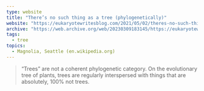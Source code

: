 ```yaml
---
type: website
title: "There’s no such thing as a tree (phylogenetically)"
website: "https://eukaryotewritesblog.com/2021/05/02/theres-no-such-thing-as-a-tree/"
archive: "https://web.archive.org/web/20230309183145/https://eukaryotewritesblog.com/2021/05/02/theres-no-such-thing-as-a-tree/"
tags:
  - tree
topics:
  - Magnolia, Seattle (en.wikipedia.org)
---
```

> “Trees” are not a coherent phylogenetic category. On the evolutionary tree of plants, trees are regularly interspersed with things that are absolutely, 100% not trees.

